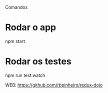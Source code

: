 Comandos

# Rodar o app
npm start

# Rodar os testes
npm run test:watch


WEB: https://github.com/rbpinheiro/redux-dojo
